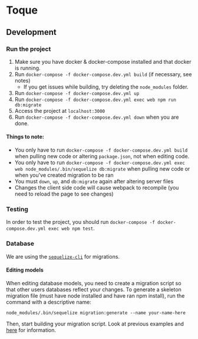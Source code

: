 # Toque
## Development

### Run the project
1. Make sure you have docker & docker-compose installed and that docker is running.
1. Run `docker-compose -f docker-compose.dev.yml build` (if necessary, see notes)
    - If you get issues while building, try deleting the `node_modules` folder.
1. Run `docker-compose -f docker-compose.dev.yml up`
1. Run `docker-compose -f docker-compose.dev.yml exec web npm run db:migrate`
1. Access the project at `localhost:3000`
1. Run `docker-compose -f docker-compose.dev.yml down` when you are done.

#### Things to note:
- You only have to run `docker-compose -f docker-compose.dev.yml build` when pulling new code or altering `package.json`, not when editing code.
- You only have to run `docker-compose -f docker-compose.dev.yml exec web node_modules/.bin/sequelize db:migrate` when pulling new code or when you've created  migration to be ran
- You must `down`, `up`, and `db:migrate` again after altering server files
- Changes the client side code will cause webpack to recompile (you need to reload the page to see changes)

### Testing
In order to test the project, you should run `docker-compose -f docker-compose.dev.yml exec web npm test`.

### Database
We are using the [`sequelize-cli`](https://github.com/sequelize/cli) for migrations.

#### Editing models
When editing database models, you need to create a migration script so that other users databases reflect your changes. To generate a skeleton migration file (must have node installed and have ran npm install), run the command with a descriptive name:

`node_modules/.bin/sequelize migration:generate --name your-name-here`

Then, start building your migration script. Look at previous examples and [here](http://docs.sequelizejs.com/class/lib/query-interface.js~QueryInterface.html) for information.


